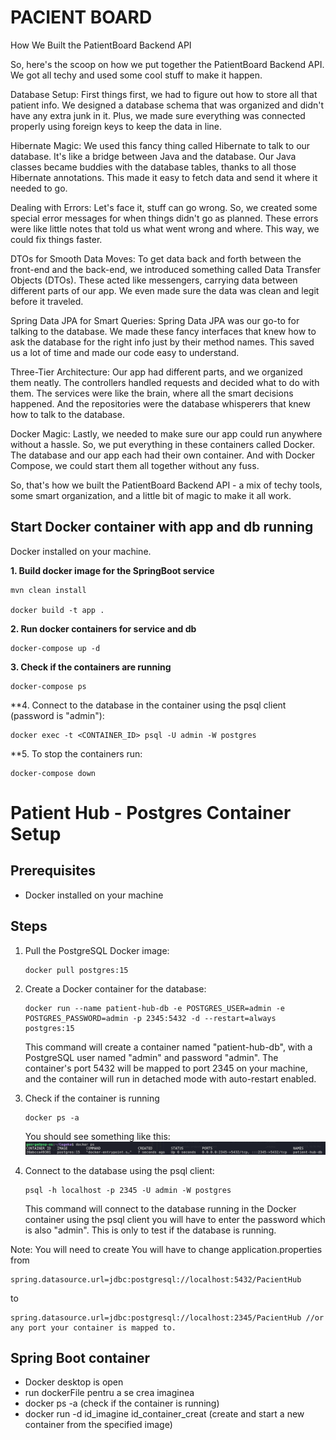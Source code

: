 # PACIENT BOARD

How We Built the PatientBoard Backend API

So, here's the scoop on how we put together the PatientBoard Backend API. We got all techy and used some cool stuff to make it happen.

Database Setup: First things first, we had to figure out how to store all that patient info. We designed a database schema
that was organized and didn't have any extra junk in it. Plus, we made sure everything was connected properly using foreign
keys to keep the data in line.

Hibernate Magic: We used this fancy thing called Hibernate to talk to our database. It's like a bridge between Java and the database.
Our Java classes became buddies with the database tables, thanks to all those Hibernate annotations. This made it easy to fetch data and
send it where it needed to go.

Dealing with Errors: Let's face it, stuff can go wrong. So, we created some special error messages for when things didn't go as planned. 
These errors were like little notes that told us what went wrong and where. This way, we could fix things faster.

DTOs for Smooth Data Moves: To get data back and forth between the front-end and the back-end, we introduced something called
Data Transfer Objects (DTOs). These acted like messengers, carrying data between different parts of our app. We even made
sure the data was clean and legit before it traveled.

Spring Data JPA for Smart Queries: Spring Data JPA was our go-to for talking to the database. We made these fancy interfaces that
knew how to ask the database for the right info just by their method names. This saved us a lot of time and made our code easy to understand.

Three-Tier Architecture: Our app had different parts, and we organized them neatly. The controllers handled requests and
decided what to do with them. The services were like the brain, where all the smart decisions happened. And the repositories
were the database whisperers that knew how to talk to the database.

Docker Magic: Lastly, we needed to make sure our app could run anywhere without a hassle. So, we put everything in these
containers called Docker. The database and our app each had their own container. And with Docker Compose, we could start
them all together without any fuss.

So, that's how we built the PatientBoard Backend API - a mix of techy tools, some smart organization, and a little bit of 
magic to make it all work.

## Start Docker container with app and db running
Docker installed on your machine.


**1. Build docker image for the SpringBoot service**
 ```
 mvn clean install
 
 docker build -t app .  
 ```
**2. Run docker containers for service and db**
 ```
 docker-compose up -d
 ```
**3. Check if the containers are running**
 ```
 docker-compose ps
 ```
**4. Connect to the database in the container using the psql client (password is "admin"):
 ```
 docker exec -t <CONTAINER_ID> psql -U admin -W postgres
 ```
**5. To stop the containers run:
 ```
 docker-compose down
 ```

# Patient Hub - Postgres Container Setup


## Prerequisites

- Docker installed on your machine

## Steps

1. Pull the PostgreSQL Docker image:

    ```
    docker pull postgres:15
    ```

2. Create a Docker container for the database:

    ```
    docker run --name patient-hub-db -e POSTGRES_USER=admin -e POSTGRES_PASSWORD=admin -p 2345:5432 -d --restart=always postgres:15
    ```

   This command will create a container named "patient-hub-db", with a PostgreSQL user named "admin" and password "admin".
   The container's port 5432 will be mapped to port 2345 on your machine, and the container will run in detached mode with auto-restart enabled.

3. Check if the container is running

    ```
    docker ps -a
    ```
   You should see something like this: ![img.png](images/img.png)
4. Connect to the database using the psql client:

    ```
    psql -h localhost -p 2345 -U admin -W postgres
    ```

   This command will connect to the database running in the Docker container using the psql client you will have to enter the password which is also "admin". This is only to test if the database is running.

Note:
You will need to create
You will have to change application.properties from
   ```
   spring.datasource.url=jdbc:postgresql://localhost:5432/PacientHub
   ```
to
   ```
   spring.datasource.url=jdbc:postgresql://localhost:2345/PacientHub //or any port your container is mapped to.
   ```

## Spring Boot container
- Docker desktop is open 
 - run dockerFile pentru a se crea imaginea
 - docker ps -a (check if the container is running)
 - docker run -d  id_imagine id_container_creat (create and start a new container from the specified image)

